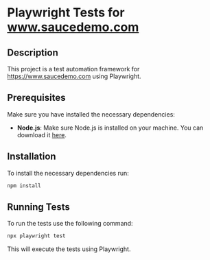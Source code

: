 # Playwright Tests for www.saucedemo.com

## Description

This project is a test automation framework for https://www.saucedemo.com using Playwright.

## Prerequisites

Make sure you have installed the necessary dependencies:

- **Node.js**: Make sure Node.js is installed on your machine. You can download it [here](https://nodejs.org/).

## Installation

To install the necessary dependencies run:

```bash
npm install
```

## Running Tests

To run the tests use the following command:

```bash
npx playwright test
```
This will execute the tests using Playwright.

